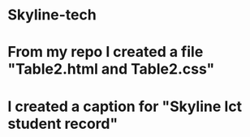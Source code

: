# Skyline-tech
# From my repo l created a file "Table2.html and Table2.css"
# l created a caption for "Skyline Ict student record"

